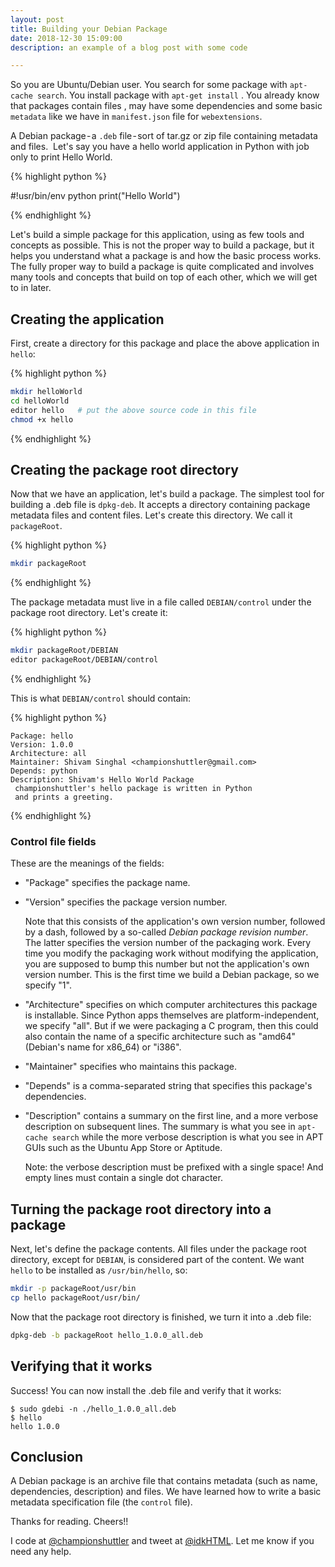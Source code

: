 ```yaml
---
layout: post
title: Building your Debian Package
date: 2018-12-30 15:09:00
description: an example of a blog post with some code

---
```


So you are Ubuntu/Debian user. You search for some package with `apt-cache search`. You install package with `apt-get install` . You already know that packages contain files , may have some dependencies and some basic `metadata` like we have in `manifest.json` file for `webextensions`.

A Debian package - a `.deb` file - sort of tar.gz or zip file containing metadata and files. 
Let's say you have a hello world application in Python with job only to print Hello World.

{% highlight python %}

#!usr/bin/env python
print("Hello World")

{% endhighlight %}

Let's build a simple package for this application, using as few tools and concepts as possible. This is not the proper way to build a package, but it helps you understand what a package is and how the basic process works. The fully proper way to build a package is quite complicated and involves many tools and concepts that build on top of each other, which we will get to in later.

## Creating the application

First, create a directory for this package and place the above application in `hello`:

{% highlight python %}

```bash
mkdir helloWorld
cd helloWorld
editor hello   # put the above source code in this file
chmod +x hello
```

{% endhighlight %}

## Creating the package root directory

Now that we have an application, let's build a package. The simplest tool for building a .deb file is `dpkg-deb`. It accepts a directory containing package metadata files and content files. Let's create this directory. We call it `packageRoot`.

{% highlight python %}

```bash
mkdir packageRoot
```

{% endhighlight %}

The package metadata must live in a file called `DEBIAN/control` under the package root directory. Let's create it:

{% highlight python %}

```bash
mkdir packageRoot/DEBIAN
editor packageRoot/DEBIAN/control
```

{% endhighlight %}

This is what `DEBIAN/control` should contain:

{% highlight python %}

```
Package: hello
Version: 1.0.0
Architecture: all
Maintainer: Shivam Singhal <championshuttler@gmail.com>
Depends: python
Description: Shivam's Hello World Package
 championshuttler's hello package is written in Python
 and prints a greeting.
```

{% endhighlight %}

### Control file fields

These are the meanings of the fields:

- "Package" specifies the package name.

- "Version" specifies the package version number.

  Note that this consists of the application's own version number, followed by a dash, followed by a so-called _Debian package revision number_. The latter specifies the version number of the packaging work. Every time you modify the packaging work without modifying the application, you are supposed to bump this number but not the application's own version number. This is the first time we build a Debian package, so we specify "1".

- "Architecture" specifies on which computer architectures this package is installable. Since Python apps themselves are platform-independent, we specify "all". But if we were packaging a C program, then this could also contain the name of a specific architecture such as "amd64" (Debian's name for x86_64) or "i386".

- "Maintainer" specifies who maintains this package.

- "Depends" is a comma-separated string that specifies this package's dependencies.

- "Description" contains a summary on the first line, and a more verbose description on subsequent lines. The summary is what you see in `apt-cache search` while the more verbose description is what you see in APT GUIs such as the Ubuntu App Store or Aptitude.

  Note: the verbose description must be prefixed with a single space! And empty lines must contain a single dot character.

## Turning the package root directory into a package

Next, let's define the package contents. All files under the package root directory, except for `DEBIAN`, is considered part of the content. We want `hello` to be installed as `/usr/bin/hello`, so:

```bash
mkdir -p packageRoot/usr/bin
cp hello packageRoot/usr/bin/
```

Now that the package root directory is finished, we turn it into a .deb file:

```bash
dpkg-deb -b packageRoot hello_1.0.0_all.deb
```

## Verifying that it works

Success! You can now install the .deb file and verify that it works:

```
$ sudo gdebi -n ./hello_1.0.0_all.deb
$ hello
hello 1.0.0
```

## Conclusion

A Debian package is an archive file that contains metadata (such as name, dependencies, description) and files. We have learned how to write a basic metadata specification file (the `control` file).

Thanks for reading. Cheers!!

I code at <a href="https://github.com/championshuttler" target="blank">@championshuttler</a> and tweet at <a href="https://twitter.com/idkHTML" target="blank">@idkHTML</a>. Let me know if you need any help.